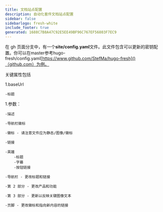```yaml
---
title: 文档站点配置
description: 自动化套件文档站点配置
sidebar: false
sidebarlogo: fresh-white
include_footer: true
generated: 1688C7B8A47C92E5EE49BF96C767EF56803F7EC9
---
```



在 gh 页面分支中，有一个**site/config.yaml**文件。此文件包含可以更新的密钥配置。你可以在master参考hugo-fresh/config.yaml[https://www.github.com/StefMa/hugo-fresh]()（github.com）为例。

关键属性包括

1.baseUrl

    -标题

1.参数：

    -描述
    
    -导航栏徽标
    
    -徽标 - 请注意文件应为静态/图像/徽标
    
    -链接
    
    -英雄
        -标题
        -字幕
        -按钮链接
    
    -导航栏 - 更改标题和链接
    
    -第 2 部分 - 更改产品和功能
    
    -第 3 部分 - 更新以反映关键图像文本
    
    -页脚 - 更改徽标和指向新内容的链接
